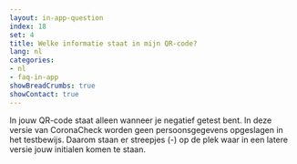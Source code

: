 ```yaml
---
layout: in-app-question
index: 18
set: 4
title: Welke informatie staat in mijn QR-code? 
lang: nl
categories:
- nl
- faq-in-app
showBreadCrumbs: true
showContact: true
---
```

In jouw QR-code staat alleen wanneer je negatief getest bent. 
In deze versie van CoronaCheck worden geen persoonsgegevens opgeslagen in het testbewijs. Daarom staan er streepjes (-) op de plek waar in een latere versie jouw initialen komen te staan.
